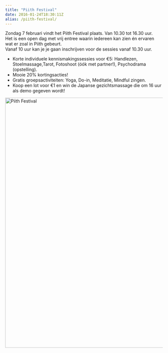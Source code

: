 ```yaml
---
title: "Piith Festival"
date: 2016-01-24T18:30:11Z
alias: /piith-festival/
---
```

Zondag 7 februari vindt het Piith Festival plaats. Van 10.30 tot 16.30 uur.<br />
Het is een open dag met vrij entree waarin iedereen kan zien én ervaren wat er zoal in Piith gebeurt.<br />
Vanaf 10 uur kan je je gaan inschrijven voor de sessies vanaf 10.30 uur.

<ul>
<li>Korte individuele kennismakingssessies voor €5: Handlezen, Stoelmassage,Tarot, Fotoshoot (óók met partner!), Psychodrama (opstelling).</li>
<li>Mooie 20% kortingsacties!</li>
<li>Gratis groepsactiviteiten: Yoga, Do-in, Meditatie, Mindful zingen.</li>
<li>Koop een lot voor €1 en win de Japanse gezichtsmassage die om 16 uur als demo gegeven wordt!</li>
</ul>

<img src="https://res.cloudinary.com/piith/image/upload/2016/01/Piith-Festival-554x800.jpg" alt="Piith Festival" width="554" height="800" class="aligncenter size-large wp-image-1348" />